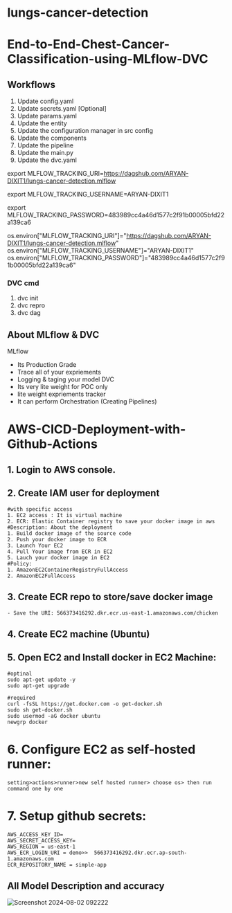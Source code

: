 # lungs-cancer-detection
# End-to-End-Chest-Cancer-Classification-using-MLflow-DVC
## Workflows
1. Update config.yaml
2. Update secrets.yaml [Optional]
3. Update params.yaml
4. Update the entity
5. Update the configuration manager in src config
6. Update the components
7. Update the pipeline 
8. Update the main.py
9. Update the dvc.yaml


export MLFLOW_TRACKING_URI=https://dagshub.com/ARYAN-DIXIT1/lungs-cancer-detection.mlflow

export MLFLOW_TRACKING_USERNAME=ARYAN-DIXIT1

export MLFLOW_TRACKING_PASSWORD=483989cc4a46d1577c2f91b00005bfd22a139ca6


os.environ["MLFLOW_TRACKING_URI"]="https://dagshub.com/ARYAN-DIXIT1/lungs-cancer-detection.mlflow"
os.environ["MLFLOW_TRACKING_USERNAME"]="ARYAN-DIXIT1"
os.environ["MLFLOW_TRACKING_PASSWORD"]="483989cc4a46d1577c2f91b00005bfd22a139ca6"

### DVC cmd
1. dvc init
2. dvc repro
3. dvc dag
## About MLflow & DVC
MLflow
 - Its Production Grade
 - Trace all of your expriements
 - Logging & taging your model
DVC 
 - Its very lite weight for POC only
 - lite weight expriements tracker
 - It can perform Orchestration (Creating Pipelines)
# AWS-CICD-Deployment-with-Github-Actions
## 1. Login to AWS console.
## 2. Create IAM user for deployment
	#with specific access
	1. EC2 access : It is virtual machine
	2. ECR: Elastic Container registry to save your docker image in aws
	#Description: About the deployment
	1. Build docker image of the source code
	2. Push your docker image to ECR
	3. Launch Your EC2 
	4. Pull Your image from ECR in EC2
	5. Lauch your docker image in EC2
	#Policy:
	1. AmazonEC2ContainerRegistryFullAccess
	2. AmazonEC2FullAccess
	
## 3. Create ECR repo to store/save docker image
    - Save the URI: 566373416292.dkr.ecr.us-east-1.amazonaws.com/chicken
	
## 4. Create EC2 machine (Ubuntu) 
## 5. Open EC2 and Install docker in EC2 Machine:
	
	
	#optinal
	sudo apt-get update -y
	sudo apt-get upgrade
	
	#required
	curl -fsSL https://get.docker.com -o get-docker.sh
	sudo sh get-docker.sh
	sudo usermod -aG docker ubuntu
	newgrp docker
	
# 6. Configure EC2 as self-hosted runner:
    setting>actions>runner>new self hosted runner> choose os> then run command one by one
# 7. Setup github secrets:
    AWS_ACCESS_KEY_ID=
    AWS_SECRET_ACCESS_KEY=
    AWS_REGION = us-east-1
    AWS_ECR_LOGIN_URI = demo>>  566373416292.dkr.ecr.ap-south-1.amazonaws.com
    ECR_REPOSITORY_NAME = simple-app

## All Model Description and accuracy
![Screenshot 2024-08-02 092222](https://github.com/user-attachments/assets/8af3275f-ebca-4ea5-9399-b23ead23c76d)